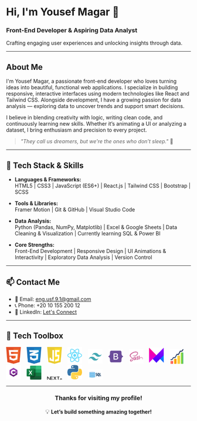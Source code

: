 # Hi, I'm Yousef Magar 👋

### Front-End Developer & Aspiring Data Analyst  
Crafting engaging user experiences and unlocking insights through data.

---

## About Me

I'm Yousef Magar, a passionate front-end developer who loves turning ideas into beautiful, functional web applications. I specialize in building responsive, interactive interfaces using modern technologies like React and Tailwind CSS. Alongside development, I have a growing passion for data analysis — exploring data to uncover trends and support smart decisions.

I believe in blending creativity with logic, writing clean code, and continuously learning new skills. Whether it’s animating a UI or analyzing a dataset, I bring enthusiasm and precision to every project.

> _"They call us dreamers, but we're the ones who don’t sleep."_ 🌙

---

## 🧰 Tech Stack & Skills

- **Languages & Frameworks:**  
  HTML5 | CSS3 | JavaScript (ES6+) | React.js | Tailwind CSS | Bootstrap | SCSS

- **Tools & Libraries:**  
  Framer Motion | Git & GitHub | Visual Studio Code

- **Data Analysis:**  
  Python (Pandas, NumPy, Matplotlib) | Excel & Google Sheets | Data Cleaning & Visualization | Currently learning SQL & Power BI

- **Core Strengths:**  
  Front-End Development | Responsive Design | UI Animations & Interactivity | Exploratory Data Analysis | Version Control

---

## 📫 Contact Me

- 📧 Email: eng.usf.9.1@gmail.com  
- 📞 Phone: +20 10 155 200 12  
- 🔗 LinkedIn: [Let's Connect](https://linkedin.com/in/yourprofile)

---

## 🧰 Tech Toolbox

<p>

<img src="./html-1.svg" alt="HTML5" width="40" />&nbsp;&nbsp;&nbsp;
<img src="./css-3.svg" alt="CSS3" width="40" />&nbsp;&nbsp;&nbsp;
<img src="./javascript-1.svg" alt="JavaScript" width="40" />&nbsp;&nbsp;&nbsp;
<img src="./react-2.svg" alt="React" width="40" />&nbsp;&nbsp;&nbsp;
<img src="./tailwind-svgrepo-com.svg" alt="Tailwind CSS" width="40" />&nbsp;&nbsp;&nbsp;
<img src="./bootstrap-svgrepo-com.svg" alt="Bootstrap" width="40" />&nbsp;&nbsp;&nbsp;
<img src="./sass_logo_sass_icon.png" alt="SCSS/SASS" width="40" />&nbsp;&nbsp;&nbsp;
<img src="./Framer-Motion.png" alt="Framer Motion" width="40" />&nbsp;&nbsp;&nbsp;
<img src="./stas.png" alt="Statistics" width="40" />&nbsp;&nbsp;&nbsp;
<img src="./Csharp_Logo.png" alt="C#" width="40" />&nbsp;&nbsp;&nbsp;
<img src="./Microsoft_Office.png" alt="Microsoft Excel" width="40" />&nbsp;&nbsp;&nbsp;
<img src="./Next.js.png" alt="Next.js" width="40" />&nbsp;&nbsp;&nbsp;
<img src="./python.png" alt="Python" width="40" />&nbsp;&nbsp;&nbsp;
<img src="./sql.webp" alt="SQL" width="40" />

</p>


---
<div align="center">

### Thanks for visiting my profile!  
<span style="font-size: 1.2em;">💡</span> <strong>Let’s build something amazing together!</strong>

</div>

